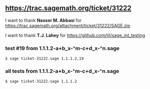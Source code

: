 
## https://trac.sagemath.org/ticket/31222


I want to thank **Nasser M. Abbasi** for https://trac.sagemath.org/attachment/ticket/31222/SAGE.zip

I want to thank **T.J. Lahey** for https://github.com/tjl/sage_int_testing


### test #19 from 1.1.1.2-a+b_x-^m-c+d_x-^n.sage
```
$ sage ticket-31222.sage 1.1.1.2,19
```

### all tests from 1.1.1.2-a+b_x-^m-c+d_x-^n.sage

```
$ sage ticket-31222.sage 1.1.1.2
```
